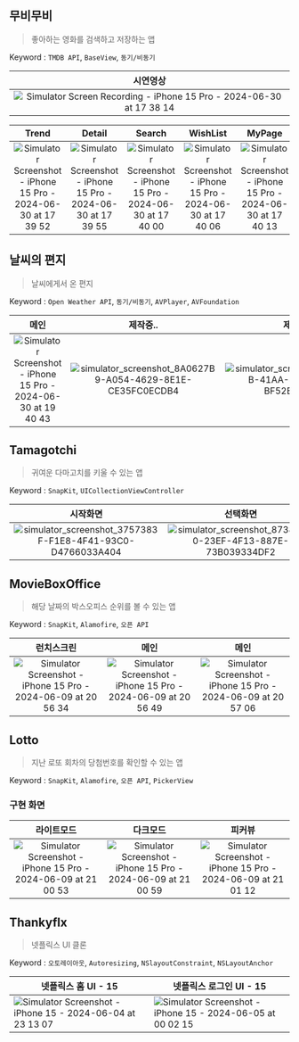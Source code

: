 ## 무비무비
> 좋아하는 영화를 검색하고 저장하는 앱

Keyword : `TMDB API`, `BaseView`, `동기/비동기`

|시연영상|
|:--:|
| ![Simulator Screen Recording - iPhone 15 Pro - 2024-06-30 at 17 38 14](https://github.com/Hminchae/UIKitAndCodebase/assets/103357078/8549a589-3e22-4c87-9f75-faa5e0c7900f) |

Trend|Detail|Search|WishList|MyPage
|:--:|:--:|:--:|:--:|:--:|
![Simulator Screenshot - iPhone 15 Pro - 2024-06-30 at 17 39 52](https://github.com/Hminchae/UIKitAndCodebase/assets/103357078/bbaa14fc-6a5e-45a5-bd06-99c86f5d64b2) | ![Simulator Screenshot - iPhone 15 Pro - 2024-06-30 at 17 39 55](https://github.com/Hminchae/UIKitAndCodebase/assets/103357078/d4748101-3c2d-4249-b4f8-eaaae60326b7) | ![Simulator Screenshot - iPhone 15 Pro - 2024-06-30 at 17 40 00](https://github.com/Hminchae/UIKitAndCodebase/assets/103357078/e9103d6d-f1e6-40de-bc11-93f56711bddf) | ![Simulator Screenshot - iPhone 15 Pro - 2024-06-30 at 17 40 06](https://github.com/Hminchae/UIKitAndCodebase/assets/103357078/968826d7-7d40-4929-ad94-169567949a01) | ![Simulator Screenshot - iPhone 15 Pro - 2024-06-30 at 17 40 13](https://github.com/Hminchae/UIKitAndCodebase/assets/103357078/00284a6a-3267-4f0d-b257-77f291f0fe48)

## 날씨의 편지
> 날씨에게서 온 편지

Keyword : `Open Weather API`, `동기/비동기`, `AVPlayer`, `AVFoundation`

|메인|제작중..|제작중..|
|:--:|:--:|:--:|
|![Simulator Screenshot - iPhone 15 Pro - 2024-06-30 at 19 40 43](https://github.com/Hminchae/UIKitAndCodebase/assets/103357078/f40a6bff-b56b-4da5-a15b-bb0667af10b3)|![simulator_screenshot_8A0627B9-A054-4629-8E1E-CE35FC0ECDB4](https://github.com/Hminchae/UIKitAndCodebase/assets/103357078/05869c87-b542-4881-994a-3efe5a884273)| ![simulator_screenshot_EE418DAB-41AA-4D19-8011-BF52B5F2E9E1](https://github.com/Hminchae/UIKitAndCodebase/assets/103357078/8c90f6e1-2bf2-40a4-bc5d-cb33516b97e0)




## Tamagotchi
> 귀여운 다마고치를 키울 수 있는 앱

Keyword : `SnapKit`, `UICollectionViewController`

시작화면|선택화면|메인화면|설정화면
|:--:|:--:|:--:|:--:|
![simulator_screenshot_3757383F-F1E8-4F41-93C0-D4766033A404](https://github.com/Hminchae/UIKitAndCodebase/assets/103357078/a943b781-b367-4748-b088-0bb01e5bff6f) | ![simulator_screenshot_8738D7B0-23EF-4F13-887E-73B039334DF2](https://github.com/Hminchae/UIKitAndCodebase/assets/103357078/bfc9db17-8571-4619-a0a2-c3b21f4707b1) | ![simulator_screenshot_FBF792DE-5E45-4327-855A-F22E1EF5CE90](https://github.com/Hminchae/UIKitAndCodebase/assets/103357078/1a08509c-bfe0-463b-8965-7df7e2ab6ff1) | ![simulator_screenshot_D25F8DA4-C6F1-4CC9-92E0-2AD1C5C5E579](https://github.com/Hminchae/UIKitAndCodebase/assets/103357078/f116302b-7804-445d-a1e5-8ca8ebda0ec3)

## MovieBoxOffice
> 해당 날짜의 박스오피스 순위를 볼 수 있는 앱

Keyword : `SnapKit`, `Alamofire`, `오픈 API`

런치스크린 | 메인 | 메인
|:--:|:--:|:--:|
![Simulator Screenshot - iPhone 15 Pro - 2024-06-09 at 20 56 34](https://github.com/Hminchae/UIKitAndCodebase/assets/103357078/b0a48296-0753-409e-b62b-a9d4de7f6964) | ![Simulator Screenshot - iPhone 15 Pro - 2024-06-09 at 20 56 49](https://github.com/Hminchae/UIKitAndCodebase/assets/103357078/22d34e17-d5e3-4d89-83ce-4f92470e4bb2) | ![Simulator Screenshot - iPhone 15 Pro - 2024-06-09 at 20 57 06](https://github.com/Hminchae/UIKitAndCodebase/assets/103357078/f08fe8ae-4005-4c83-b76b-d78861eab53e)

## Lotto
> 지난 로또 회차의 당첨번호를 확인할 수 있는 앱

Keyword : `SnapKit`, `Alamofire`, `오픈 API`, `PickerView`

### 구현 화면
라이트모드|다크모드|피커뷰
|:--:|:--:|:--:|
![Simulator Screenshot - iPhone 15 Pro - 2024-06-09 at 21 00 53](https://github.com/Hminchae/UIKitAndCodebase/assets/103357078/efb48293-c070-46a8-8c86-b6e695608c18) | ![Simulator Screenshot - iPhone 15 Pro - 2024-06-09 at 21 00 59](https://github.com/Hminchae/UIKitAndCodebase/assets/103357078/9f462f14-3a8f-4a4e-aa4c-1c9c8be4b0c1) | ![Simulator Screenshot - iPhone 15 Pro - 2024-06-09 at 21 01 12](https://github.com/Hminchae/UIKitAndCodebase/assets/103357078/f3fa21c3-5298-4e16-9a78-9e57824c011a)
 
## Thankyflx
> 넷플릭스 UI 클론

Keyword : `오토레이아웃`, `Autoresizing`, `NSlayoutConstraint`, `NSLayoutAnchor`

|넷플릭스 홈 UI - 15|넷플릭스 로그인 UI - 15|
|--|--|
![Simulator Screenshot - iPhone 15 - 2024-06-04 at 23 13 07](https://github.com/Hminchae/UIKitAndCodebase/assets/103357078/4f5ac1d9-aa2c-4dd8-a278-3b203d5872d8) | ![Simulator Screenshot - iPhone 15 - 2024-06-05 at 00 02 15](https://github.com/Hminchae/UIKitAndCodebase/assets/103357078/5c4080f8-b17f-4041-b971-e1befabddfa9)

